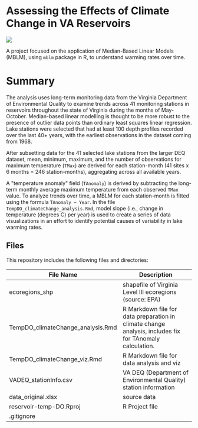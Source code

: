 # Assessing the Effects of Climate Change in VA Reservoirs

![](path_to_related_image.gif)

A project focused on the application of Median-Based Linear Models (MBLM), using `mblm` package in R, to understand warming rates over time.

# Summary

The analysis uses long-term monitoring data from the Virginia Department of Environmental Quality to examine trends across 41 monitoring stations in reservoirs throughout the state of Virginia during the months of May-October. Median-based linear modelling is thought to be more robust to the presence of outlier data points than ordinary least squares linear regression.
Lake stations were selected that had at least 100 depth profiles recorded over the last 40+ years, with the earliest observations in the dataset coming from 1968.

After subsetting data for the 41 selected lake stations from the larger DEQ dataset, mean, minimum, maximum, and the number of observations for maximum temperature (`TMax`) are derived for each station-month (41 sites x 6 months = 246 station-months), aggregating across all available years.

A "temperature anomaly" field (`TAnomaly`) is derived by subtracting the long-term monthly average maximum temperature from each observed `TMax` value. To analyze trends over time, a MBLM for each station-month is fitted using the formula `TAnomaly ~ Year`. In the file `TempDO_climateChange_analysis.Rmd`, model slope (i.e., change in temperature (degrees C) per year) is used to create a series of data visualizations in an effort to identify potential causes of variability in lake warming rates.

## Files

This repository includes the following files and directories:

| File Name                          | Description                                       |
|------------------------------------|---------------------------------------------------|
| ecoregions_shp                     | shapefile of Virginia Level III ecoregions (source: EPA)|
| TempDO_climateChange_analysis.Rmd  | R Markdown file for data preparation in climate change analysis, includes fix for TAnomaly calculation.|
| TempDO_climateChange_viz.Rmd  | R Markdown file for data analysis and viz|
| VADEQ_stationInfo.csv              | VA DEQ (Department of Environmental Quality) station information |
| data_original.xlsx                 | source data|
| reservoir-temp-DO.Rproj            | R Project file |
| .gitignore                        |                                                                            |
